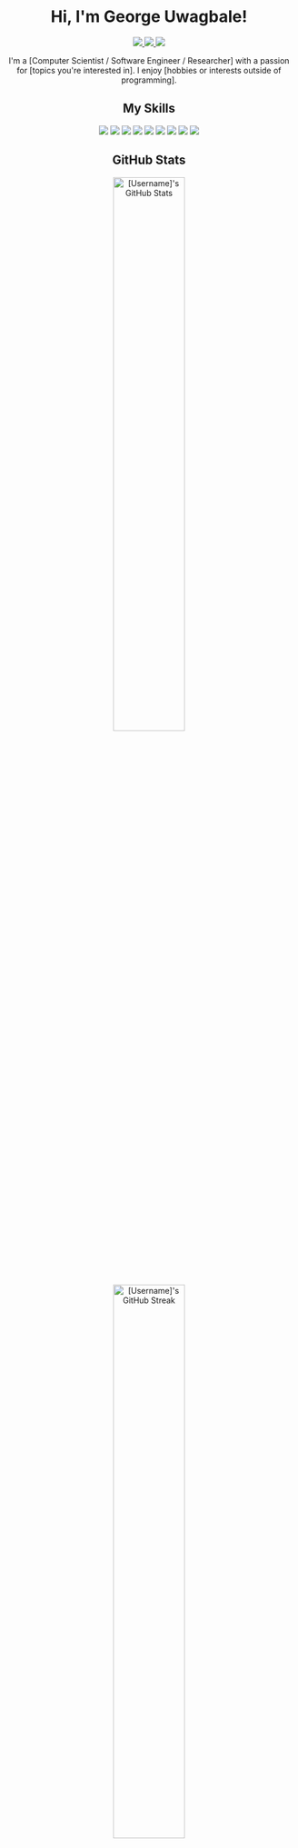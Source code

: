 <!-- Header -->
<h1 align="center"> Hi, I'm George Uwagbale! </h1>

<p align="center">
  <a href="[Personal website link]">
    <img src="https://img.shields.io/badge/-Portfolio-000000?style=flat&logo=Google-Chrome&logoColor=white"/>
  </a>
  <a href="[LinkedIn profile link]">
    <img src="https://img.shields.io/badge/-LinkedIn-0e76a8?style=flat&logo=Linkedin&logoColor=white"/>
  </a>
  <a href="[Twitter profile link]">
    <img src="https://img.shields.io/badge/-Twitter-1da1f2?style=flat&logo=Twitter&logoColor=white"/>
  </a>
</p>

<!-- Introduction -->
<p align="center">
  I'm a [Computer Scientist / Software Engineer / Researcher] with a passion for [topics you're interested in]. I enjoy [hobbies or interests outside of programming].
</p>

<!-- Skills -->
<h2 align="center"> My Skills </h2>
<p align="center">
  <img src="https://img.shields.io/badge/-Python-3776AB?style=for-the-badge&logo=python&logoColor=white"/>
  <img src="https://img.shields.io/badge/-Java-007396?style=for-the-badge&logo=java&logoColor=white"/>
  <img src="https://img.shields.io/badge/-JavaScript-F7DF1E?style=for-the-badge&logo=javascript&logoColor=black"/>
  <img src="https://img.shields.io/badge/-HTML5-E34F26?style=for-the-badge&logo=html5&logoColor=white"/>
  <img src="https://img.shields.io/badge/-CSS3-1572B6?style=for-the-badge&logo=css3&logoColor=white"/>
  <img src="https://img.shields.io/badge/-React-61DAFB?style=for-the-badge&logo=react&logoColor=black"/>
  <img src="https://img.shields.io/badge/-Node.js-339933?style=for-the-badge&logo=node-dot-js&logoColor=white"/>
  <img src="https://img.shields.io/badge/-PostgreSQL-4169E1?style=for-the-badge&logo=postgresql&logoColor=white"/>
  <img src="https://img.shields.io/badge/-Git-F05032?style=for-the-badge&logo=git&logoColor=white"/>
</p>

<!-- GitHub stats -->
<h2 align="center"> GitHub Stats </h2>

<p align="center">
  <img src="https://github-readme-stats.vercel.app/api?username=[username]&show_icons=true&theme=tokyonight" alt="[Username]'s GitHub Stats" width="50%" />
  <img src="https://github-readme-streak-stats.herokuapp.com/?user=[username]&theme=tokyonight" alt="[Username]'s GitHub Streak" width="50%" />
</p>

<!-- Top languages -->
<h2 align="center"> Top Languages </h2>

<p align="center">
  <img src="https://github-readme-stats.vercel.app/api/top-langs/?username=[username]&layout=compact&theme=tokyonight" alt="[Username]'s Top Languages"/>
</p>

<!-- Visitors counter -->
<p align="center">
